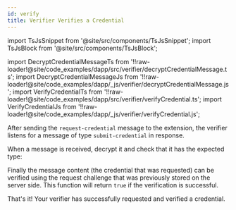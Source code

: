 ```yaml
---
id: verify
title: Verifier Verifies a Credential
---
```


import TsJsSnippet from '@site/src/components/TsJsSnippet';
import TsJsBlock from '@site/src/components/TsJsBlock';

import DecryptCredentialMessageTs from '!!raw-loader!@site/code_examples/dapp/src/verifier/decryptCredentialMessage.ts';
import DecryptCredentialMessageJs from '!!raw-loader!@site/code_examples/dapp/_js/verifier/decryptCredentialMessage.js';
import VerifyCredentialTs from '!!raw-loader!@site/code_examples/dapp/src/verifier/verifyCredential.ts';
import VerifyCredentialJs from '!!raw-loader!@site/code_examples/dapp/_js/verifier/verifyCredential.js';

After sending the `request-credential` message to the extension, the verifier listens for a message of type `submit-credential` in response.

When a message is received, decrypt it and check that it has the expected type:

<!-- <TsJsSnippet tsSnippet={DecryptCredentialMessageTs} jsSnippet={DecryptCredentialMessageJs} /> -->

Finally the message content (the credential that was requested) can be verified using the request challenge that was previously stored on the server side. This function will return `true` if the verification is successful.

<!-- <TsJsBlock tsSnippet={VerifyCredentialTs} jsSnippet={VerifyCredentialJs} /> -->

That's it! Your verifier has successfully requested and verified a credential.
